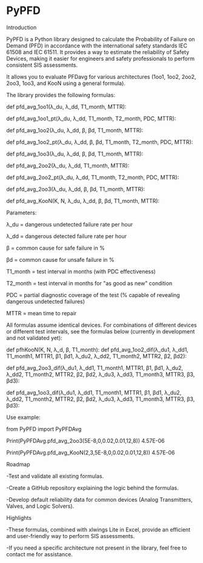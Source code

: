 # PyPFD
Introduction

PyPFD is a Python library designed to calculate the Probability of Failure on Demand (PFD) in accordance with the international safety standards IEC 61508 and IEC 61511. It provides a way to estimate the reliability of Safety Devices, making it easier for engineers and safety professionals to perform consistent SIS assessments.

It allows you to evaluate PFDavg for various architectures (1oo1, 1oo2, 2oo2, 2oo3, 1oo3, and KooN using a general formula).

The library provides the following formulas:

def pfd_avg_1oo1(λ_du, λ_dd, T1_month, MTTR):

def pfd_avg_1oo1_pt(λ_du, λ_dd, T1_month, T2_month, PDC, MTTR):

def pfd_avg_1oo2(λ_du, λ_dd, β, βd, T1_month, MTTR):

def pfd_avg_1oo2_pt(λ_du, λ_dd, β, βd, T1_month, T2_month, PDC, MTTR):

def pfd_avg_1oo3(λ_du, λ_dd, β, βd, T1_month, MTTR):

def pfd_avg_2oo2(λ_du, λ_dd, T1_month, MTTR):

def pfd_avg_2oo2_pt(λ_du, λ_dd, T1_month, T2_month, PDC, MTTR):

def pfd_avg_2oo3(λ_du, λ_dd, β, βd, T1_month, MTTR):

def pfd_avg_KooN(K, N, λ_du, λ_dd, β, βd, T1_month, MTTR):

Parameters:

λ_du = dangerous undetected failure rate per hour

λ_dd = dangerous detected failure rate per hour

β = common cause for safe failure in %

βd = common cause for unsafe failure in %

T1_month = test interval in months (with PDC effectiveness)

T2_month = test interval in months for "as good as new" condition

PDC = partial diagnostic coverage of the test (% capable of revealing dangerous undetected failures)

MTTR = mean time to repair

All formulas assume identical devices. For combinations of different devices or different test intervals, see the formulas below (currently in development and not validated yet):

def pfhKooN(K, N, λ_d, β, T1_month):
def pfd_avg_1oo2_dif(λ_du1, λ_dd1, T1_month1, MTTR1, β1, βd1,
                      λ_du2, λ_dd2, T1_month2, MTTR2, β2, βd2):

def pfd_avg_2oo3_dif(λ_du1, λ_dd1, T1_month1, MTTR1, β1, βd1,
                      λ_du2, λ_dd2, T1_month2, MTTR2, β2, βd2,
                      λ_du3, λ_dd3, T1_month3, MTTR3, β3, βd3):

def pfd_avg_1oo3_dif(λ_du1, λ_dd1, T1_month1, MTTR1, β1, βd1,
                      λ_du2, λ_dd2, T1_month2, MTTR2, β2, βd2,
                      λ_du3, λ_dd3, T1_month3, MTTR3, β3, βd3):

Use example:

from PyPFD import PyPFDAvg

Print(PyPFDAvg.pfd_avg_2oo3(5E-8,0,0.02,0.01,12,8))
 4.57E-06

Print(PyPFDAvg.pfd_avg_KooN(2,3,5E-8,0,0.02,0.01,12,8))
 4.57E-06


Roadmap

-Test and validate all existing formulas.

-Create a GitHub repository explaining the logic behind the formulas.

-Develop default reliability data for common devices (Analog Transmitters, Valves, and Logic Solvers).


Highlights

-These formulas, combined with xlwings Lite in Excel, provide an efficient and user-friendly way to perform SIS assessments.

-If you need a specific architecture not present in the library, feel free to contact me for assistance.
